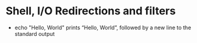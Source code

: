 # Shell, I/O Redirections and filters

- echo "Hello, World" prints “Hello, World”, followed by a new line to the standard output
